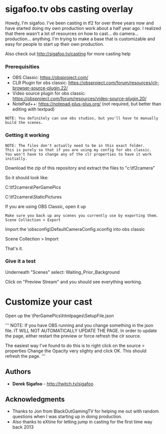 # sigafoo.tv obs casting overlay

Howdy, I'm sigafoo. I've been casting in tf2 for over three years now and have started doing my own production work about a half year ago. I realized that there wasn't a lot of resources on how to cast... do camera... production... anything. I'm trying to make a base that is customizable and easy for people to start up their own production.

Also check out http://sigafoo.tv/casting for more casting help

### Prerequisities

* OBS Classic: https://obsproject.com/
* CLR Plugin for obs classic: https://obsproject.com/forum/resources/clr-browser-source-plugin.22/
* Video source plugin for obs classic: https://obsproject.com/forum/resources/video-source-plugin.20/
* NotePad++: https://notepad-plus-plus.org/ (not required, but better than editing with textpad)

```
NOTE: You definitely can use obs studios, but you'll have to manually build the scenes.
```


### Getting it working

```
NOTE: The files don't actually need to be in this exact folder. 
This is purely so that if you are using my config for obs classic. 
You won't have to change any of the clr properties to have it work initially.
```

Download the zip of this repository and extract the files to "c:\tf2camera"

So it should look like: 

C:\tf2camera\PerGamePics

C:\tf2camera\StaticPictures


If you are using OBS Classic, open it up

```
Make sure you back up any scenes you currently use by exporting them. 
Scene Collection > Export
```

Import the \obsconfig\DefaultCameraConfig.xconfig into obs classic

Scene Collection > Import

That's it.

### Give it a test

Underneath "Scenes" select: Waiting_Prior_Background

Click on "Preview Stream" and you should see everything working.

# Customize your cast

Open up the \PerGamePics\htmlpages\SetupFile.json

'''
NOTE: If you have OBS running and you change something in the json file.
IT WILL NOT AUTOMATICALLY UPDATE THE PAGE. In order to update the page,
either restart the preview or force refresh the clr source. 

The easiest way I've found to do this is to right click on the source > properties
Change the Opacity very slighty and click OK. This should refresh the page.
'''

## Authors

* **Derek Sigafoo** - http://twitch.tv/sigafoo

## Acknowledgments

* Thanks to Jon from BlackOutGamingTV for helping me out with random questions when I was starting up in doing production.
* Also thanks to eXtine for letting jump in casting for the first time way back 2013

